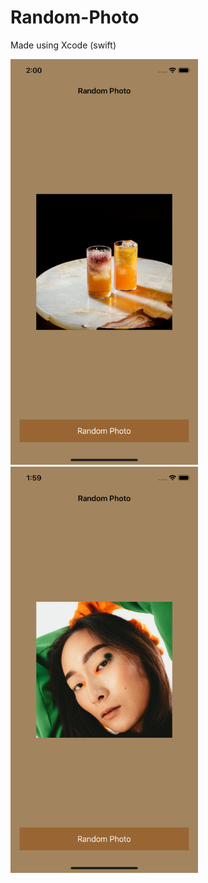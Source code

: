 # Random-Photo
Made using Xcode (swift)

<img src="Screenshots/ss1.png" width=300px>  <img src="Screenshots/ss2.png" width=300px>
